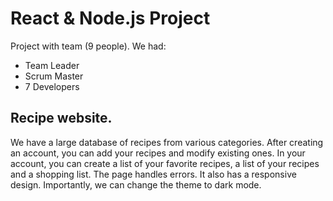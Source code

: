 # React & Node.js Project
Project with team (9 people). We had:
- Team Leader
- Scrum Master
- 7 Developers
## Recipe website. 
We have a large database of recipes from various categories. 
After creating an account, you can add your recipes and modify existing ones. 
In your account, you can create a list of your favorite recipes, a list of your recipes and a shopping list.
The page handles errors. It also has a responsive design.
Importantly, we can change the theme to dark mode.
